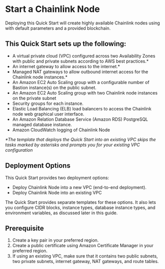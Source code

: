 # Start a Chainlink Node

Deploying this Quick Start will create highly available Chainlink nodes using with default parameters and a provided blockchain.

## This Quick Start sets up the following:

- A virtual private cloud (VPC) configured across two Availability Zones with public and private subnets according to AWS best practices.\*
- An internet gateway to allow access to the internet.\*
- Managed NAT gateways to allow outbound internet access for the Chainlink node instances.\*
- An Amazon EC2 Auto Scaling group with a configurable number of Bastion instance(s) on the public subnet.
- An Amazon EC2 Auto Scaling group with two Chainlink node instances on the private subnet
- Security groups for each instance.
- Elastic Load Balancing (ELB) load balancers to access the Chainlink node web graphical user interface.
- An Amazon Relation Database Service (Amazon RDS) PostgreSQL managed database instance.
- Amazon CloudWatch logging of Chainlink Node

_\*The template that deploys the Quick Start into an existing VPC skips the tasks marked by asterisks and prompts you for your existing VPC configuration_

## Deployment Options

This Quick Start provides two deployment options:

- Deploy Chainlink Node into a new VPC (end-to-end deployment).
- Deploy Chainlink Node into an existing VPC

The Quick Start provides separate templates for these options. It also lets you configure
CIDR blocks, instance types, database instance types, and environment variables, as discussed later in this guide.

## Prerequisite

1. Create a key pair in your preferred region.
2. Create a public certificate using Amazon Certificate Manager in your preferred region.
3. If using an existing VPC, make sure that it contains two public subnets, two private subnets, internet gateway, NAT gateways, and route tables.
